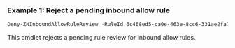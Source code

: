 ### Example 1: Reject a pending inbound allow rule
```powershell
Deny-ZNInboundAllowRuleReview -RuleId 6c468ed5-ca0e-463e-8cc6-331ae2fa7990 -Reason MissingPortorProcess

```

This cmdlet rejects a pending rule review for inbound allow rules.
